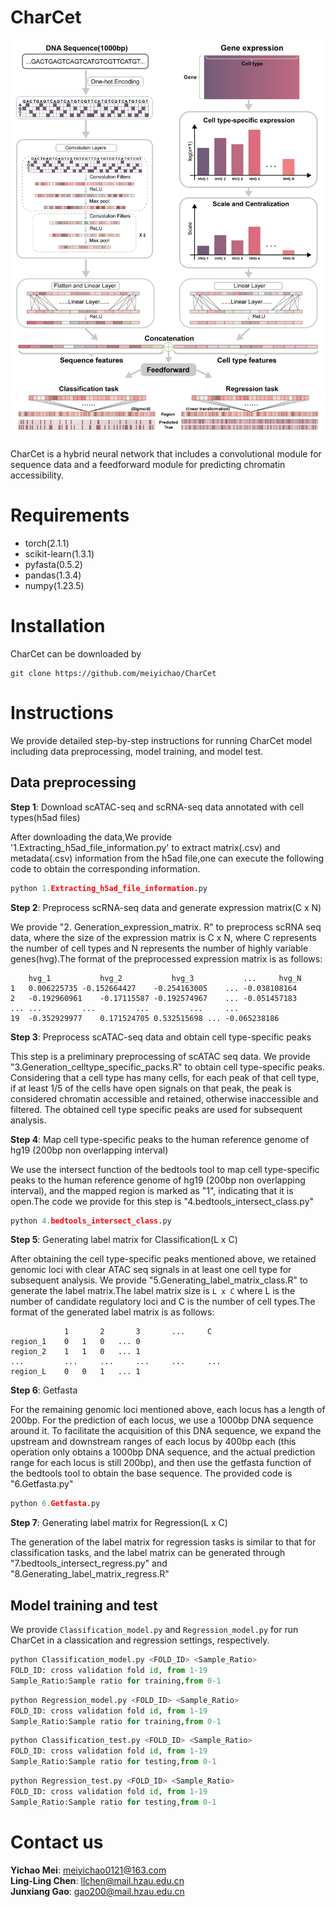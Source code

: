# CharCet
 
 ![model](https://github.com/meiyichao/CharCet/blob/main/model.png)
 
 CharCet is a hybrid neural network that includes a convolutional module for sequence data and a feedforward module for predicting chromatin accessibility.
 
 # Requirements
- torch(2.1.1)
- scikit-learn(1.3.1)
- pyfasta(0.5.2)
- pandas(1.3.4)
- numpy(1.23.5)

# Installation
CharCet can be downloaded by
```shell
git clone https://github.com/meiyichao/CharCet
```

# Instructions
We provide detailed step-by-step instructions for running CharCet model including data preprocessing, model training, and model test.

## Data preprocessing
**Step 1**: Download scATAC-seq and scRNA-seq data annotated with cell types(h5ad files)

After downloading the data,We provide '1.Extracting_h5ad_file_information.py' to extract matrix(.csv) and metadata(.csv) information from the h5ad file,one can execute the following code to obtain the corresponding information.

```python
python 1.Extracting_h5ad_file_information.py
```
**Step 2**: Preprocess scRNA-seq data and generate expression matrix(C x N)

We provide "2. Generation_expression_matrix. R" to preprocess scRNA seq data, where the size of the expression matrix is C x N, where C represents the number of cell types and N represents the number of highly variable genes(hvg).The format of the preprocessed expression matrix is as follows:
```
	hvg_1	        hvg_2	        hvg_3	        ...     hvg_N
1	0.006225735	-0.152664427	-0.254163005	...	-0.038108164
2	-0.192960961	-0.17115587	-0.192574967	...	-0.051457183
...	...     	...     	...     	...  	...
19	-0.352929977	0.171524705	0.532515698	...	-0.065238186
```
**Step 3**: Preprocess scATAC-seq data and obtain cell type-specific peaks

This step is a preliminary preprocessing of scATAC seq data. We provide "3.Generation_celltype_specific_packs.R" to obtain cell type-specific peaks. Considering that a cell type has many cells, for each peak of that cell type, if at least 1/5 of the cells have open signals on that peak, the peak is considered chromatin accessible and retained, otherwise inaccessible and filtered. The obtained cell type specific peaks are used for subsequent analysis.

**Step 4**: Map cell type-specific peaks to the human reference genome of hg19 (200bp non overlapping interval)

We use the intersect function of the bedtools tool to map cell type-specific peaks to the human reference genome of hg19 (200bp non overlapping interval), and the mapped region is marked as "1", indicating that it is open.The code we provide for this step is "4.bedtools_intersect_class.py"
```python
python 4.bedtools_intersect_class.py
```

**Step 5**: Generating label matrix for Classification(L x C)

After obtaining the cell type-specific peaks mentioned above, we retained genomic loci with clear ATAC seq signals in at least one cell type for subsequent analysis. We provide "5.Generating_label_matrix_class.R" to generate the label matrix.The label matrix size is `L x C` where L is the number of candidate regulatory loci and C is the number of cell types.The format of the generated label matrix is as follows:
```
        	1       2       3       ...     C
region_1	0	1	0	...	0
region_2	1	1	0	...	1
...     	...    	...    	...    	...  	...
region_L	0	0	1	...	1
```
**Step 6**: Getfasta

For the remaining genomic loci mentioned above, each locus has a length of 200bp. For the prediction of each locus, we use a 1000bp DNA sequence around it. To facilitate the acquisition of this DNA sequence, we expand the upstream and downstream ranges of each locus by 400bp each (this operation only obtains a 1000bp DNA sequence, and the actual prediction range for each locus is still 200bp), and then use the getfasta function of the bedtools tool to obtain the base sequence. The provided code is "6.Getfasta.py"
```python
python 6.Getfasta.py
```

**Step 7**: Generating label matrix for Regression(L x C)

The generation of the label matrix for regression tasks is similar to that for classification tasks, and the label matrix can be generated through "7.bedtools_intersect_regress.py" and "8.Generating_label_matrix_regress.R"

## Model training and test

We provide `Classification_model.py` and `Regression_model.py` for run CharCet in a classication and regression settings, respectively.
```python
python Classification_model.py <FOLD_ID> <Sample_Ratio>
FOLD_ID: cross validation fold id, from 1-19
Sample_Ratio:Sample ratio for training,from 0-1
```
```python
python Regression_model.py <FOLD_ID> <Sample_Ratio>
FOLD_ID: cross validation fold id, from 1-19
Sample_Ratio:Sample ratio for training,from 0-1
```
```python
python Classification_test.py <FOLD_ID> <Sample_Ratio>
FOLD_ID: cross validation fold id, from 1-19
Sample_Ratio:Sample ratio for testing,from 0-1
```
```python
python Regression_test.py <FOLD_ID> <Sample_Ratio>
FOLD_ID: cross validation fold id, from 1-19
Sample_Ratio:Sample ratio for testing,from 0-1
```
# Contact us

**Yichao Mei**: meiyichao0121@163.com <br>
**Ling-Ling Chen**: llchen@mail.hzau.edu.cn <br>
**Junxiang Gao**: gao200@mail.hzau.edu.cn <br>

























